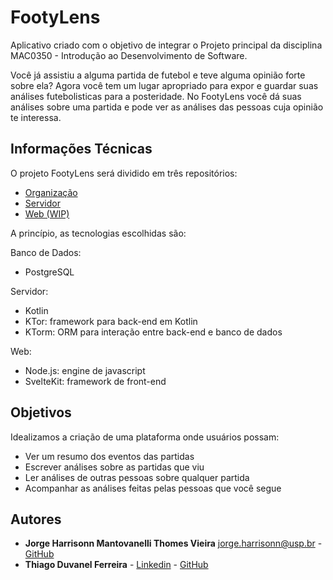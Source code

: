 # FootyLens

Aplicativo criado com o objetivo de integrar o Projeto principal da disciplina MAC0350 - Introdução ao Desenvolvimento de Software.

Você já assistiu a alguma partida de futebol e teve alguma opinião forte sobre ela? Agora você tem um lugar apropriado para expor e guardar suas análises futebolisticas para a posteridade. No FootyLens você dá suas análises sobre uma partida e pode ver as análises das pessoas cuja opinião te interessa.

## Informações Técnicas

O projeto FootyLens será dividido em três repositórios:

- [Organização](https://github.com/informalware/footylens)
- [Servidor](https://github.com/informalware/footylens-server)
- [Web (WIP)](https://github.com/informalware/footylens-web)

A princípio, as tecnologias escolhidas são:

Banco de Dados:

- PostgreSQL

Servidor:

- Kotlin
- KTor: framework para back-end em Kotlin
- KTorm: ORM para interação entre back-end e banco de dados

Web:

- Node.js: engine de javascript
- SvelteKit: framework de front-end

## Objetivos

Idealizamos a criação de uma plataforma onde usuários possam:

- Ver um resumo dos eventos das partidas
- Escrever análises sobre as partidas que viu
- Ler análises de outras pessoas sobre qualquer partida
- Acompanhar as análises feitas pelas pessoas que você segue

## Autores

- **Jorge Harrisonn Mantovanelli Thomes Vieira** <jorge.harrisonn@usp.br> - [GitHub](https://github.com/OJarrisonn)
- **Thiago Duvanel Ferreira** - [Linkedin](https://www.linkedin.com/in/thiago-duvanel-ferreira-142028244/) - [GitHub](https://github.com/th-duvanel)
